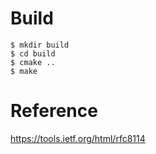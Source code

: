 # Build

```
$ mkdir build
$ cd build
$ cmake ..
$ make
```

# Reference

https://tools.ietf.org/html/rfc8114
